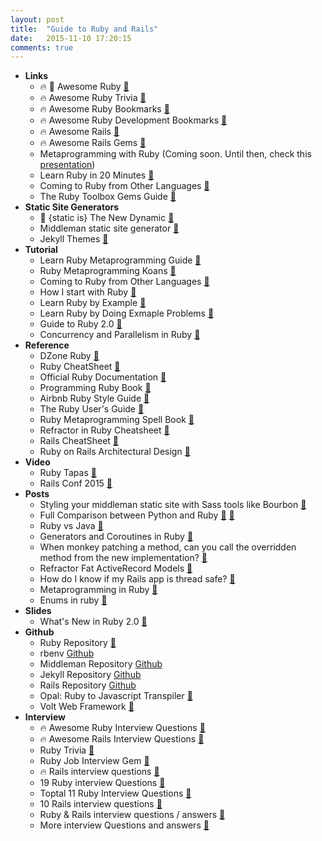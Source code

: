 ```yaml
---
layout: post
title:  "Guide to Ruby and Rails"
date:   2015-11-10 17:20:15
comments: true
---
```



- **Links**
    - :fire: :raised_hands: Awesome Ruby [:link:](https://github.com/markets/awesome-ruby)
    - :fire: Awesome Ruby Trivia [:link:](https://github.com/gregstallings/ruby-trivia)
    - :fire: Awesome Ruby Bookmarks [:link:](https://github.com/dreikanter/ruby-bookmarks)
    - :fire: Awesome Ruby Development Bookmarks [:link:](https://github.com/saberma/ruby-dev-bookmarks)
    - :fire: Awesome Rails [:link:](https://github.com/ekremkaraca/awesome-rails)
    - :fire: Awesome Rails Gems [:link:](https://github.com/hothero/awesome-rails-gem)
    - Metaprogramming with Ruby (Coming soon. Until then, check this [presentation](https://speakerdeck.com/mattyoho/metaprogramming-ruby))
    - Learn Ruby in 20 Minutes [:link:](https://www.ruby-lang.org/en/documentation/quickstart/)
    - Coming to Ruby from Other Languages [:link:](https://www.ruby-lang.org/en/documentation/ruby-from-other-languages/)
    - The Ruby Toolbox Gems Guide [:link:](https://www.ruby-toolbox.com)
- **Static Site Generators**
    - :raised_hands: {static is} The New Dynamic [:link:](http://www.thenewdynamic.org/tool/jekyll/)
    - Middleman static site generator [:link:](https://middlemanapp.com/)
    - Jekyll Themes [:link:](http://drjekyllthemes.github.io/)
- **Tutorial**
    - Learn Ruby Metaprogramming Guide [:link:](http://ruby-metaprogramming.rubylearning.com/)
    - Ruby Metaprogramming Koans [:link:](https://rubymonk.com/learning/books/2-metaprogramming-ruby/chapters/32-introduction-to-metaprogramming/lessons/75-being-meta)
    - Coming to Ruby from Other Languages [:link:](https://www.ruby-lang.org/en/documentation/ruby-from-other-languages/)
    - How I start with Ruby [:link:](https://howistart.org/posts/ruby/1)
    - Learn Ruby by Example [:link:](https://www.learneroo.com/modules/61/nodes/337)
    - Learn Ruby by Doing Exmaple Problems [:link:](https://www.learneroo.com/modules/61/nodes/338)
    - Guide to Ruby 2.0 [:link:](http://blog.marc-andre.ca/2013/02/23/ruby-2-by-example/)
    - Concurrency and Parallelism in Ruby [:link:](http://www.toptal.com/ruby/ruby-concurrency-and-parallelism-a-practical-primer)
- **Reference**
    - DZone Ruby [:link:](https://dzone.com/refcardz/essential-ruby) 
    - Ruby CheatSheet [:link:](http://www.cheat-sheets.org/saved-copy/RubyCheat.pdf)
    - Official Ruby Documentation [:link:](http://ruby-doc.org/)
    - Programming Ruby Book [:link:](http://docs.ruby-doc.com/docs/ProgrammingRuby/)
    - Airbnb Ruby Style Guide [:link:](https://github.com/airbnb/ruby)
    - The Ruby User's Guide [:link:](http://www.rubyist.net/~slagell/ruby/objinitialization.html)
    - Ruby Metaprogramming Spell Book [:link:](http://ducktypo.blogspot.com/2010/08/metaprogramming-spell-book.html)
    - Refractor in Ruby Cheatsheet [:link:](http://ghendry.net/refactor.html)
    - Rails CheatSheet [:link:](http://www.pragtob.info/rails-beginner-cheatsheet/)
    - Ruby on Rails Architectural Design [:link:](http://adrianmejia.com/blog/2011/08/11/ruby-on-rails-architectural-design/)
- **Video**
    - Ruby Tapas [:link:](http://www.rubytapas.com/episodes)
    - Rails Conf 2015 [:link:](https://www.youtube.com/watch?v=aApmOZwdPqA&list=PLE7tQUdRKcybf82pLlMnPZjAMMMV5DJsK)
- **Posts**
    - Styling your middleman static site with Sass tools like Bourbon [:page_facing_up:](https://robots.thoughtbot.com/middleman-bourbon-walkthrough)
    - Full Comparison between Python and Ruby [:page_facing_up:](http://mitsuhiko.pocoo.org/pythonruby.html) [:page_facing_up:](https://www.quora.com/How-do-Python-and-Ruby-compare/answer/Fabio-Akita?share=1)
    - Ruby vs Java [:page_facing_up:](http://a-developer-life.blogspot.com/2013/03/ruby-vs-java.html)
    - Generators and Coroutines in Ruby [:page_facing_up:](http://blog.ontoillogical.com/blog/2014/07/21/delimited-continuations-in-ruby-part-2/)
    - When monkey patching a method, can you call the overridden method from the new implementation? [:page_facing_up:](http://stackoverflow.com/questions/4470108/when-monkey-patching-a-method-can-you-call-the-overridden-method-from-the-new-i/4471202#4471202)
    - Refractor Fat ActiveRecord Models [:page_facing_up:](http://blog.codeclimate.com/blog/2012/10/17/7-ways-to-decompose-fat-activerecord-models/)
    - How do I know if my Rails app is thread safe? [:page_facing_up:](https://bearmetal.eu/theden/how-do-i-know-whether-my-rails-app-is-thread-safe-or-not/)
    - Metaprogramming in Ruby [:page_facing_up:](http://www.toptal.com/ruby/ruby-metaprogramming-cooler-than-it-sounds)
    - Enums in ruby [:page_facing_up:](https://hackhands.com/ruby-on-enums-queries-and-rails-4-1/)
- **Slides**
    - What's New in Ruby 2.0 [:floppy_disk:](https://speakerdeck.com/geeforr/whats-new-in-ruby-2-dot-0)
- **Github**
    - Ruby Repository [:link:](https://github.com/ruby/ruby)
    - rbenv [Github](https://github.com/sstephenson/rbenv)
    - Middleman Repository [Github](https://github.com/middleman/middleman)
    - Jekyll Repository [Github](https://github.com/jekyll/jekyll)
    - Rails Repository [Github](https://github.com/rails/rails)
    - Opal: Ruby to Javascript Transpiler [:link:](https://github.com/opal/opal)
    - Volt Web Framework [:link:](https://github.com/voltrb/volt/)
- **Interview**
    - :fire: Awesome Ruby Interview Questions [:link:](https://github.com/MaximAbramchuck/awesome-interviews#ruby)
    - :fire: Awesome Rails Interview Questions [:link:](https://github.com/MaximAbramchuck/awesome-interviews#rails)
    - Ruby Trivia [:link:](https://github.com/gregstallings/ruby-trivia)
    - Ruby Job Interview Gem [:link:](http://ruby-jokes.github.io/job_interview/)
    - :fire: Rails interview questions [:link:](https://github.com/rishiip/ruby-on-rails-interview-questions)
    - 19 Ruby interview Questions [:link:](http://www.skilledup.com/articles/ruby-on-rails-interview-questions-answers)
    - Toptal 11 Ruby Interview Questions [:link:](http://www.toptal.com/ruby/interview-questions)
    - 10 Rails interview questions [:link:](http://legeek.org/10-best-ruby-and-rails-interview-questions-and-answers/)
    - Ruby & Rails interview questions / answers [:link:](http://anilpunjabi.tumblr.com/post/25948339235/ruby-and-rails-interview-questions-and-answers)
    - More interview Questions and answers [:link:](https://srikantmahapatra.wordpress.com/2013/11/07/ruby-on-rails-interview-questions-and-answers/)
